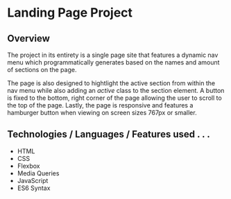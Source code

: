 # Landing Page Project

## **Overview**

The project in its entirety is a single page site that features a dynamic nav menu which programmatically generates based on the names and amount of sections on the page.

The page is also designed to hightlight the active section from within the nav menu while also adding an *active* class to the section element. A button is fixed to the bottom, right corner of the page allowing the user to scroll to the top of the page. Lastly, the page is responsive and features a hamburger button when viewing on screen sizes 767px or smaller.


## Technologies / Languages / Features used . . .
* HTML
* CSS
* Flexbox
* Media Queries
* JavaScript
* ES6 Syntax